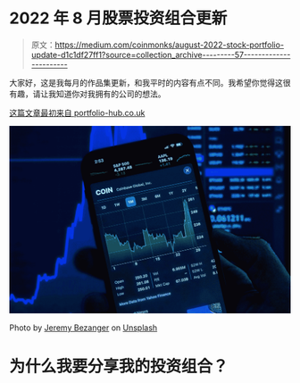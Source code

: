 # 2022 年 8 月股票投资组合更新

> 原文：<https://medium.com/coinmonks/august-2022-stock-portfolio-update-d1c1df27ff1?source=collection_archive---------57----------------------->

大家好，这是我每月的作品集更新，和我平时的内容有点不同。我希望你觉得这很有趣，请让我知道你对我拥有的公司的想法。

[这篇文章最初来自 portfolio-hub.co.uk](http://www.portfolio-hub.co.uk)

![](img/adc7fc99ab8ce94154d8010fbe0c54d7.png)

Photo by [Jeremy Bezanger](https://unsplash.com/@unarchive?utm_source=medium&utm_medium=referral) on [Unsplash](https://unsplash.com?utm_source=medium&utm_medium=referral)

# 为什么我要分享我的投资组合？